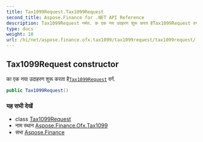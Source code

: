 ```yaml
---
title: Tax1099Request.Tax1099Request
second_title: Aspose.Finance for .NET API Reference
description: Tax1099Request नर्मत. क एक नय उदहरण शुरू करत हैTax1099Request वर्ग.
type: docs
weight: 10
url: /hi/net/aspose.finance.ofx.tax1099/tax1099request/tax1099request/
---
```

## Tax1099Request constructor

का एक नया उदाहरण शुरू करता है[`Tax1099Request`](../) वर्ग.

```csharp
public Tax1099Request()
```

### यह सभी देखें

* class [Tax1099Request](../)
* नाम स्थान [Aspose.Finance.Ofx.Tax1099](../../tax1099request/)
* सभा [Aspose.Finance](../../../)


